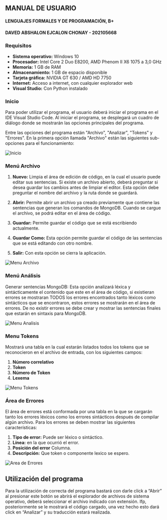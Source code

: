 ﻿## MANUAL DE USUARIO
#### LENGUAJES FORMALES Y DE PROGRAMACIÓN, B+ 
#### DAVED ABSHALON EJCALON CHONAY - 202105668

### Requisitos

- **Sistema operativo:** Windows 10
- **Procesador:** Intel Core 2 Duo E8200, AMD Phenom II X6 1075 a 3,0 GHz
- **Memoria:** 1 GB de RAM
- **Almacenamiento:** 1 GB de espacio disponible
- **Tarjeta gráfica:** NVIDIA GT 630 / AMD HD 7750
- **Internet:** Acceso a internet, con cualquier explorador web
- **Visual Studio:** Con Python instalado

### Inicio

Para poder utilizar el programa, el usuario deberá iniciar el programa en el IDE Visual Studio Code. Al iniciar el programa, se desplegará un cuadro de diálogo donde se mostrarán las opciones principales del programa.

Entre las opciones del programa están "Archivo", "Analizar", "Tokens" y "Errores". En la primera opción llamada "Archivo" están las siguientes sub-opciones para el funcionamiento:

![Inicio](https://i.ibb.co/jLV0KyK/1.png)

### Menú Archivo

1. **Nuevo:** Limpia el área de edición de código, en la cual el usuario puede editar sus sentencias. Si existe un archivo abierto, deberá preguntar si desea guardar los cambios antes de limpiar el editor. Esta opción debe preguntar el nombre del archivo y la ruta donde se guardará.
   
2. **Abrir:** Permite abrir un archivo ya creado previamente que contiene las sentencias que generan los comandos de MongoDB. Cuando se cargue el archivo, se podrá editar en el área de código.

3. **Guardar:** Permite guardar el código que se está escribiendo actualmente.

4. **Guardar Como:** Esta opción permite guardar el código de las sentencias que se está editando con otro nombre.

5. **Salir:** Con esta opción se cierra la aplicación.

![Menu Archivo](https://i.ibb.co/tJdKPgp/archivo-menu.png)

### Menú Análisis

Generar sentencias MongoDB: Esta opción analizará léxica y sintácticamente el contenido que este en el área de código, si existieran errores se mostraran TODOS los errores encontrados tanto léxicos como sintácticos que se encontraron, estos errores se mostrarán en el área de errores. De no existir errores se debe crear y mostrar las sentencias finales que estarán en sintaxis para MongoDB.

![Menu Analisis](https://i.ibb.co/Xk9yvKR/2.png)

### Menu Tokens

Mostrará una tabla en la cual estarán listados todos los tokens que se reconocieron en el archivo de entrada, con los siguientes campos:

1. **Número correlativo**
2. **Token**
3. **Número de Token**
4. **Lexema**

![Menu Tokens](https://i.ibb.co/MV4RncP/4.png)

### Área de Errores

El área de errores está conformada por una tabla en la que se cargarán tanto los errores léxicos como los errores sintácticos después de compilar algún archivo. Para los errores se deben mostrar las siguientes características:

1. **Tipo de error:** Puede ser léxico o sintáctico.
2. **Línea:** en la que ocurrió el error.
3. **Posición del error** Columna.
4. **Descripción:** Que token o componente lexico se espero.

![Area de Errores](https://i.ibb.co/tx3qRR9/5.png)

## Utilización del programa

Para la utilización de correcta del programa bastará con darle click a “Abrir” al presionar este botón se abrirá el explorador de archivos de sistema operativo, deberá seleccionar el archivo indicado con extensión. lfp, posteriormente se le mostrará el código cargado, una vez hecho esto dará click en “Analizar” y su traducción estará realizada.
